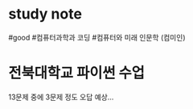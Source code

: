 <h1> study note </h1>

#good
#컴퓨터과학과 코딩
#컴퓨터와 미래 인문학 (컴미인)
<h1> 전북대학교 파이썬 수업 </h1> 


13문제 중에 3문제 정도 오답 예상...
